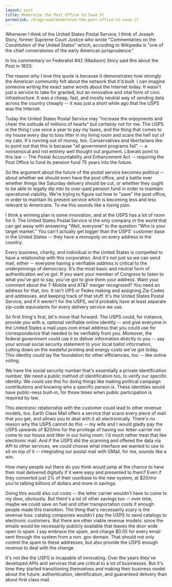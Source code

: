 ```yaml
---
layout: post
title: Modernize the Post Office to Save It
permalink: /blog/read/modernize-the-post-office-to-save-it
---
```

Whenever I think of the United States Postal Service, I think of Joseph Story, former Supreme Court Justice who wrote "Commentaries on the Constitution of the United States" which, according to Wikipedia is "one of the chief cornerstones of the early American jurisprudence."

In his commentary on Federalist #42 (Madison) Story said this about the Post in 1833:

The reason why I love this quote is because it demonstrates how strongly the American community felt about the network that it'd built. I can imagine someone writing the exact same words about the Internet today. It wasn't just a service to take for granted, but an innovative and vital form of civic infrastructure. It was a cheap, fast, and mostly neutral way of sending data across the country cheaply -- it was just a short while ago that the USPS was the Internet.

Today the United States Postal Service may "increase the enjoyments and cheer the solitude of millions of hearts" but certainly not for me. The USPS is the thing I use once a year to pay my taxes, and the thing that comes to my house every day to toss litter in my living room and scare the hell out of my cats. It's running out of money, too. Conservatives and libertarians like to point out that this is because "all government programs fail" -- a nonsensical and not entirely well thought out argument. Liberals point to this law -- The Postal Accountability and Enhancement Act -- requiring the Post Office to fund its pension fund 75 years into the future.

So the argument about the future of the postal service becomes political -- about whether we should even have the post office, and a battle over whether things like Saturday delivery should be cut, or whether they ought to be able to legally dip into its over-paid pension fund in order to maintain operational viability. We're trying to figure out how to "save" the post office, in order to maintain its present service which is becoming less and less relevant to Americans. To me this sounds like a losing plan.

I think a winning plan is some innovation, and at the USPS has a lot of room for it. The United States Postal Service is the only company in the world that can get away with answering "Well, everyone" to the question "Who is your target market." You can't actually get bigger than the USPS' customer base in the United States -- they have a monopoly on every address in the country.

Every business, charity, and individual in the United States is compelled to have a relationship with this corporation. And it's not just so we can send mail, either -- everyone having a verifiable address is critical to the underpinnings of democracy. It's the most basic and neutral form of authentication we've got. If you want your member of Congress to listen to what you've got to say, you've got to give them your address. Want your comment about the T-Mobile and AT&T merger recognized? You need an address for that, too. It isn't UPS or Fedex making and assigning Zip Codes and addresses, and keeping track of that stuff. It's the United States Postal Service, and if it weren't for the USPS, we'd probably have at least separate zip-code equivalents for every delivery service we use.

So first thing's first, let's move that forward. The USPS could, for instance, provide you with a, optional verifiable online identity -- and give everyone in the United States a mail.usps.com email address that you could use for correspondence that needed to be verifiably from you. Moreover, the federal government could use it to deliver information directly to you -- say your annual social security statement to your local ballot information, cutting down on the wasteful printing and energy costs we've got today. This identity could lay the foundation for other efficiencies, too -- like online voting.

We have the social security number that's essentially a private identification number. We need a public method of identification too, to verify our specific identity. We could use this for doing things like making political campaign contributions and knowing who a specific person is. These identities would have public-ness built-in, for those times when public participation is required by law.

This electronic relationship with the customer could lead to other revenue models, too. Earth Class Mail offers a service that scans every piece of mail that you get, and allows you to deal with it all electronically. There's no reason why the USPS cannot do this -- my wife and I would gladly pay the USPS upwards of $20/mo for the privilege of having our letter-carrier not come to our house and litter in our living room. I'd much rather treat that like electronic mail. And if the USPS did the scanning and offered the data via API to other services, we could choose what interface we wanted to use to sit on top of it -- integrating our postal mail with GMail, for me, sounds like a win.

How many people out there do you think would jump at the chance to have their mail delivered digitally if it were easy and presented to them? Even if they converted just 2% of their userbase to the new system, at $20/mo you're talking billions of dollars and more in savings.

Doing this would also cut costs -- the letter carrier wouldn't have to come to my door, obviously. But there's a lot of other savings too -- over time, maybe we could save on fuel and other transportation costs if enough people made this transition. The thing that's necessarily scary is the revenue loss: catalog companies wouldn't pay the USPS to send catalogs to electronic customers. But there are other viable revenue models: since the emails would be necessarily publicly available that leaves the door wide open to spam. I say embrace the spam, and charge $0.05 for every email sent through the system from a non .gov domain. That should not only control the spam to these addresses, but also provide the USPS enough revenue to deal with the change.

It's not like the USPS is incapable of innovating. Over the years they've developed APIs and services that are critical to a lot of businesses. But it's time they started transitioning themselves and making their business model about the future: authentication, identification, and guaranteed delivery than about first class mail.
